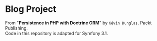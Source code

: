 Blog Project
============
From "**Persistence in PHP with Doctrine ORM**" by `Kévin Dunglas`.
Packt Publishing.<br/>
Code in this repository is adapted for Symfony 3.1.

